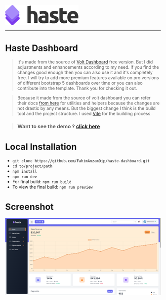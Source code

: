 <picture>
    <source srcset="./src/public/app-logo.png"  
            media="(prefers-color-scheme: dark)">
    <img src="./src/public/app-logo-dark.png">
</picture>

<hr/>

<h1>Haste Dashboard</h1>

> <p>It's made from the source of <a href="https://demo.themesberg.com/volt/">Volt Dashboard</a> free version. But I did adjustments and enhancements according to my need. If you find the changes good enough then you can also use it and it's completely free. I will try to add more premium features available on pro versions of different bootstrap 5 dashboards over time or you can also contribute into the template. Thank you for checking it out.</p>

> <p>Because it made from the source of volt dashboard you can refer their docs <a href="https://themesberg.com/docs/volt-bootstrap-5-dashboard/getting-started/quick-start/">from here</a> for utilities and helpers because the changes are not drastic by any means. But the biggest change I think is the build tool and the project structure. I used <a href="https://vitejs.dev/">Vite</a> for the building process.</p>

> ### Want to see the demo ? <a href="https://demo.themesberg.com/volt/">click here</a>

<h1>Local Installation</h1>

- `` git clone https://github.com/FahimAnzamDip/haste-dashboard.git ``
- `` cd to/project/path ``
- `` npm install ``
- `` npm run dev ``
- For final build: `` npm run build ``
- To view the final build: `` npm run preview ``

<h1>Screenshot</h1>

![image](screenshot.png)



